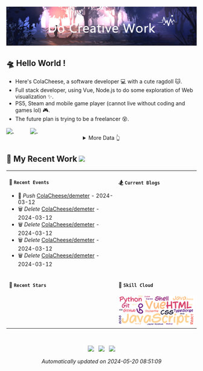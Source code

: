 <!-- background image -->
![avatar](https://raw.githubusercontent.com/ColaCheese/ColaCheese/master/src/background.png)

<!-- main introduction -->
## 🛸 Hello World !

- Here's ColaCheese, a software developer 💻 with a cute ragdoll 🐱. 
- Full stack developer, using Vue, Node.js to do some exploration of Web visualization ✨.
- PS5, Steam and mobile game player (cannot live without coding and games lol) 🎮.
- The future plan is trying to be a freelancer 😵.

<a href="https://github.com/ColaCheese">
<img height=160 align="center" src="https://github-readme-stats.vercel.app/api?username=ColaCheese&bg_color=30,e96443,904e95&title_color=fff&text_color=fff&icon_color=fff&hide_border=true&border_radius=6&show_icons=true&hide=contribs&rank_icon=percentile" />
</a>
&nbsp&nbsp&nbsp&nbsp&nbsp&nbsp&nbsp&nbsp&nbsp&nbsp
<a href="https://github.com/ColaCheese">
<img height=160 align="center" src="https://github-readme-stats.vercel.app/api/top-langs/?username=ColaCheese&layout=compact&title_color=904e95&text_color=904e95&border_color=904e95&bg_color=00000000&border_radius=6" />
</a>

<img height=1 align="center" src="./src/gap.svg" />

<!-- wakatime data -->
<details>
<summary align="center">More Data 👆</summary>

<!--START_SECTION:waka-->
![Code Time](http://img.shields.io/badge/Code%20Time-200%20hrs%2011%20mins-blue)

![Lines of code](https://img.shields.io/badge/From%20Hello%20World%20I%27ve%20Written-3.5%20million%20lines%20of%20code-blue)

**🐱 My GitHub Data** 

> 📦 152.7 kB Used in GitHub's Storage 
 > 
> 🏆 135 Contributions in the Year 2024
 > 
> 🚫 Not Opted to Hire
 > 
> 📜 8 Public Repositories 
 > 
> 🔑 4 Private Repositories 
 > 
📊 **This Week I Spent My Time On** 

```text
🕑︎ Time Zone: Asia/Shanghai

💬 Programming Languages: 
YAML                     10 hrs 9 mins       ██████████████░░░░░░░░░░░   55.14 % 
Other                    3 hrs 46 mins       █████░░░░░░░░░░░░░░░░░░░░   20.53 % 
Go                       1 hr 38 mins        ██░░░░░░░░░░░░░░░░░░░░░░░   08.94 % 
JavaScript               1 hr                █░░░░░░░░░░░░░░░░░░░░░░░░   05.45 % 
Nginx configuration file 57 mins             █░░░░░░░░░░░░░░░░░░░░░░░░   05.24 % 

🔥 Editors: 
VS Code                  18 hrs 25 mins      █████████████████████████   100.00 % 

🐱‍💻 Projects: 
demeter                  16 hrs 3 mins       ██████████████████████░░░   87.17 % 
web                      1 hr 6 mins         ██░░░░░░░░░░░░░░░░░░░░░░░   06.03 % 
gin-vue-admin-main       53 mins             █░░░░░░░░░░░░░░░░░░░░░░░░   04.86 % 
Unknown Project          18 mins             ░░░░░░░░░░░░░░░░░░░░░░░░░   01.64 % 
galacean-demo            3 mins              ░░░░░░░░░░░░░░░░░░░░░░░░░   00.30 % 

💻 Operating System: 
Mac                      18 hrs 25 mins      █████████████████████████   100.00 % 
```


<!--END_SECTION:waka-->

</details>

<!-- recent work -->
## 🌈 My Recent Work  <img src="https://media.giphy.com/media/mGcNjsfWAjY5AEZNw6/giphy.gif" width="40">

<table>
<tr>
<td valign="top" width="500 px">

#### 🚴 `Recent Events`

<!-- event starts -->
* 🚀 *Push* <a href=https://github.com/ColaCheese/demeter target='_blank'>ColaCheese/demeter</a> - 2024-03-12
* 🗑 *Delete* <a href=https://github.com/ColaCheese/demeter target='_blank'>ColaCheese/demeter</a> - 2024-03-12
* 🗑 *Delete* <a href=https://github.com/ColaCheese/demeter target='_blank'>ColaCheese/demeter</a> - 2024-03-12
* 🗑 *Delete* <a href=https://github.com/ColaCheese/demeter target='_blank'>ColaCheese/demeter</a> - 2024-03-12
* 🗑 *Delete* <a href=https://github.com/ColaCheese/demeter target='_blank'>ColaCheese/demeter</a> - 2024-03-12
<!-- event ends -->

</td>

<td valign="top" width="500 px">

#### 🏂 `Current Blogs`

<!-- blog starts -->

<!-- blog ends -->

</td>
</tr>

<tr>
<td valign="top" width="500 px">

#### 🍻 `Recent Stars`

<!-- star starts -->

<!-- star ends -->

</td>

<td valign="top" width="500 px">

#### 🎯 `Skill Cloud`

<!-- skill cloud starts -->
<img src='./src/skill_cloud.png' />
<!-- skill cloud ends -->

</td>
</tr>
</table>

<br />

<!-- footer -->
<p align="center">
<img src="https://github.com/ColaCheese/ColaCheese/actions/workflows/main.yml/badge.svg" />&nbsp&nbsp
<img src="https://img.shields.io/github/last-commit/ColaCheese/ColaCheese" />&nbsp&nbsp
<img src="https://pageview.vercel.app/?github_user=ColaCheese" />
</p>

<p align="center">
<i>
<!-- time starts -->
Automatically updated on 2024-05-20 08:51:09
<!-- time ends -->
</i>
</p>
